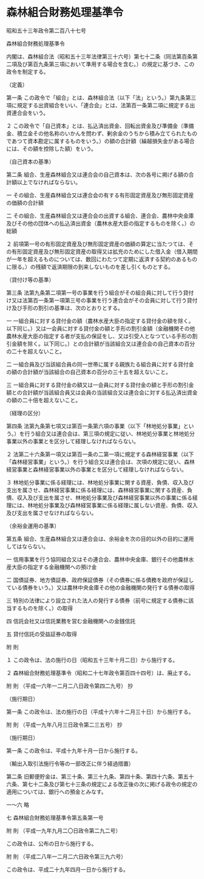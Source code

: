 # 森林組合財務処理基準令

昭和五十三年政令第二百八十七号

森林組合財務処理基準令

内閣は、森林組合法（昭和五十三年法律第三十六号）第七十二条（同法第百条第二項及び第百九条第三項において準用する場合を含む。）の規定に基づき、この政令を制定する。

（定義）

第一条 この政令で「組合」とは、森林組合法（以下「法」という。）第九条第三項に規定する出資組合をいい、「連合会」とは、法第百一条第二項に規定する出資連合会をいう。

２ この政令で「自己資本」とは、払込済出資金、回転出資金及び準備金（準備金、積立金その他名称のいかんを問わず、剰余金のうちから積み立てられたものであつて資本勘定に属するものをいう。）の額の合計額（繰越損失金がある場合には、その額を控除した額）をいう。

（自己資本の基準）

第二条 組合、生産森林組合又は連合会の自己資本は、次の各号に掲げる額の合計額以上でなければならない。

一 その組合、生産森林組合又は連合会の有する有形固定資産及び無形固定資産の価額の合計額

二 その組合、生産森林組合又は連合会の出資する組合、連合会、農林中央金庫及びその他の団体への払込済出資金（農林水産大臣の指定するものを除く。）の総額

２ 前項第一号の有形固定資産及び無形固定資産の価額の算定に当たつては、その有形固定資産及び無形固定資産の取得又は拡充のためにした借入金（借入期間が一年を超えるものについては、数回にわたつて定期に返済する契約のあるものに限る。）の残額で返済期限の到来しないものを差し引くものとする。

（貸付け等の基準）

第三条 法第九条第二項第一号の事業を行う組合がその組合員に対して行う貸付け又は法第百一条第一項第三号の事業を行う連合会がその会員に対して行う貸付け及び手形の割引の基準は、次のとおりとする。

一 一組合員に対する貸付金の額（農林水産大臣の指定する貸付金の額を除く。以下同じ。）又は一会員に対する貸付金の額と手形の割引金額（金融機関その他農林水産大臣の指定する者が支払の保証をし、又は引受人となつている手形の割引金額を除く。以下同じ。）との合計額が当該組合又は連合会の自己資本の百分の二十を超えないこと。

二 一組合員及び当該組合員の同一世帯に属する親族たる組合員に対する貸付金の額の合計額が当該組合の自己資本の百分の三十五を超えないこと。

三 一組合員に対する貸付金の額又は一会員に対する貸付金の額と手形の割引金額との合計額が当該組合員又は会員の当該組合又は連合会に対する払込済出資金の額の二十倍を超えないこと。

（経理の区分）

第四条 法第九条第七項又は第百一条第六項の事業（以下「林地処分事業」という。）を行う組合又は連合会は、第三項の規定に従い、林地処分事業と林地処分事業以外の事業とを区分して経理しなければならない。

２ 法第二十六条第一項又は第百一条の二第一項に規定する森林経営事業（以下「森林経営事業」という。）を行う組合又は連合会は、次項の規定に従い、森林経営事業と森林経営事業以外の事業とを区分して経理しなければならない。

３ 林地処分事業に係る経理には、林地処分事業に関する資産、負債、収入及び支出を属させ、森林経営事業に係る経理には、森林経営事業に関する資産、負債、収入及び支出を属させ、林地処分事業及び森林経営事業以外の事業に係る経理には、林地処分事業及び森林経営事業に係る経理に属しない資産、負債、収入及び支出を属させなければならない。

（余裕金運用の基準）

第五条 組合、生産森林組合又は連合会は、余裕金を次の目的以外の目的に運用してはならない。

一 信用事業を行う協同組合又はその連合会、農林中央金庫、銀行その他農林水産大臣の指定する金融機関への預け金

二 国債証券、地方債証券、政府保証債券（その債券に係る債務を政府が保証している債券をいう。）又は農林中央金庫その他の金融機関の発行する債券の取得

三 特別の法律により設立された法人の発行する債券（前号に規定する債券に該当するものを除く。）の取得

四 信託会社又は信託業務を営む金融機関への金銭信託

五 貸付信託の受益証券の取得

附 則

１ この政令は、法の施行の日（昭和五十三年十月二日）から施行する。

２ 森林組合財務処理基準令（昭和二十七年政令第百四十四号）は、廃止する。

附 則 （平成一六年一二月二八日政令第四二九号） 抄

（施行期日）

第一条 この政令は、法の施行の日（平成十六年十二月三十日）から施行する。

附 則 （平成一九年八月三日政令第二三五号） 抄

（施行期日）

第一条 この政令は、平成十九年十月一日から施行する。

（輸出入取引法施行令等の一部改正に伴う経過措置）

第二条 旧郵便貯金は、第三十条、第三十九条、第四十条、第四十六条、第五十六条、第七十二条及び第七十三条の規定による改正後の次に掲げる政令の規定の適用については、銀行への預金とみなす。

一～六 略

七 森林組合財務処理基準令第五条第一号

附 則 （平成一九年九月二〇日政令第二九二号）

この政令は、公布の日から施行する。

附 則 （平成二八年一二月二六日政令第三九六号）

この政令は、平成二十九年四月一日から施行する。
